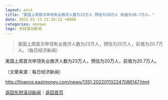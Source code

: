 ```yaml
---
layout: post
title: "美国上周首次申领失业救济人数为23万人 预估为20万人 前值为20.7万人。"
date: 2022-01-13 21:34:12 +0800
categories: emnews
tags: 东财滚动新闻
---
```

> 美国上周首次申领失业救济人数为23万人，预估为20万人，前值为20.7万人。（每日经济新闻）

<p>美国上周首次申领失业救济人数为23万人，预估为20万人，前值为20.7万人。</p><p class="em_media">（文章来源：每日经济新闻）</p>

<http://finance.eastmoney.com/news/1351,202201132247086147.html>

[返回东财滚动新闻](//finews.withounder.com/emnews/)｜[返回首页](//finews.withounder.com/)